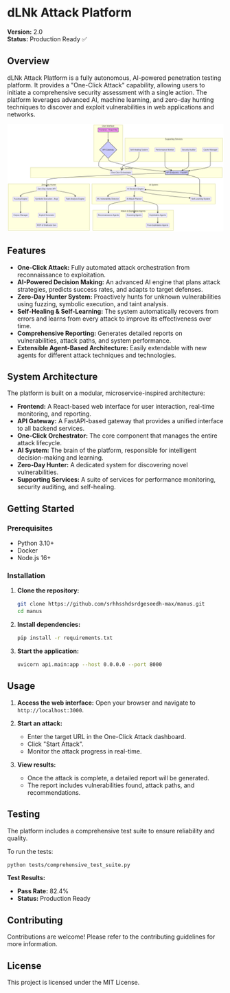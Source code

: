 # dLNk Attack Platform

**Version:** 2.0  
**Status:** Production Ready ✅

## Overview

dLNk Attack Platform is a fully autonomous, AI-powered penetration testing platform. It provides a "One-Click Attack" capability, allowing users to initiate a comprehensive security assessment with a single action. The platform leverages advanced AI, machine learning, and zero-day hunting techniques to discover and exploit vulnerabilities in web applications and networks.

![System Architecture](architecture.png)

## Features

- **One-Click Attack:** Fully automated attack orchestration from reconnaissance to exploitation.
- **AI-Powered Decision Making:** An advanced AI engine that plans attack strategies, predicts success rates, and adapts to target defenses.
- **Zero-Day Hunter System:** Proactively hunts for unknown vulnerabilities using fuzzing, symbolic execution, and taint analysis.
- **Self-Healing & Self-Learning:** The system automatically recovers from errors and learns from every attack to improve its effectiveness over time.
- **Comprehensive Reporting:** Generates detailed reports on vulnerabilities, attack paths, and system performance.
- **Extensible Agent-Based Architecture:** Easily extendable with new agents for different attack techniques and technologies.

## System Architecture

The platform is built on a modular, microservice-inspired architecture:

- **Frontend:** A React-based web interface for user interaction, real-time monitoring, and reporting.
- **API Gateway:** A FastAPI-based gateway that provides a unified interface to all backend services.
- **One-Click Orchestrator:** The core component that manages the entire attack lifecycle.
- **AI System:** The brain of the platform, responsible for intelligent decision-making and learning.
- **Zero-Day Hunter:** A dedicated system for discovering novel vulnerabilities.
- **Supporting Services:** A suite of services for performance monitoring, security auditing, and self-healing.

## Getting Started

### Prerequisites

- Python 3.10+
- Docker
- Node.js 16+

### Installation

1. **Clone the repository:**
   ```bash
   git clone https://github.com/srhhsshdsrdgeseedh-max/manus.git
   cd manus
   ```

2. **Install dependencies:**
   ```bash
   pip install -r requirements.txt
   ```

3. **Start the application:**
   ```bash
   uvicorn api.main:app --host 0.0.0.0 --port 8000
   ```

## Usage

1. **Access the web interface:**
   Open your browser and navigate to `http://localhost:3000`.

2. **Start an attack:**
   - Enter the target URL in the One-Click Attack dashboard.
   - Click "Start Attack".
   - Monitor the attack progress in real-time.

3. **View results:**
   - Once the attack is complete, a detailed report will be generated.
   - The report includes vulnerabilities found, attack paths, and recommendations.

## Testing

The platform includes a comprehensive test suite to ensure reliability and quality.

To run the tests:
```bash
python tests/comprehensive_test_suite.py
```

**Test Results:**
- **Pass Rate:** 82.4%
- **Status:** Production Ready

## Contributing

Contributions are welcome! Please refer to the contributing guidelines for more information.

## License

This project is licensed under the MIT License.

